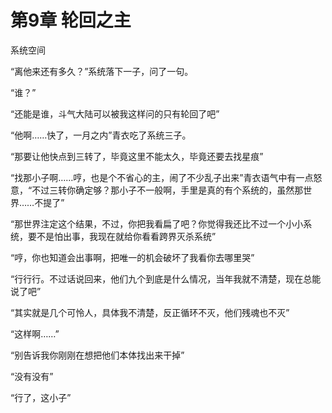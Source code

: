 # 第9章 轮回之主

系统空间

“离他来还有多久？”系统落下一子，问了一句。

“谁？”

“还能是谁，斗气大陆可以被我这样问的只有轮回了吧”

“他啊……快了，一月之内”青衣吃了系统三子。

“那要让他快点到三转了，毕竟这里不能太久，毕竟还要去找星痕”

“找那小子啊……哼，也是个不省心的主，闹了不少乱子出来”青衣语气中有一点怒意，“不过三转你确定够？那小子不一般啊，手里是真的有个系统的，虽然那世界……不提了”

“那世界注定这个结果，不过，你把我看扁了吧？你觉得我还比不过一个小小系统，要不是怕出事，我现在就给你看看跨界灭杀系统”

“哼，你也知道会出事啊，把唯一的机会破坏了我看你去哪里哭”

“行行行。不过话说回来，他们九个到底是什么情况，当年我就不清楚，现在总能说了吧”

“其实就是几个可怜人，具体我不清楚，反正循环不灭，他们残魂也不灭”

“这样啊……”

“别告诉我你刚刚在想把他们本体找出来干掉”

“没有没有”

“行了，这小子”

